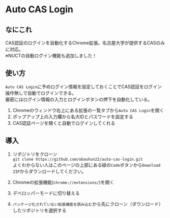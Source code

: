 # Auto CAS Login
## なにこれ
CAS認証のログインを自動化するChrome拡張。名古屋大学が提供するCASのみに対応。  
※NUCTの自動ログイン機能も追加しました！

## 使い方
`Auto CAS Login`に予めログイン情報を設定しておくことでCAS認証をログイン操作無しで自動でログインできる。  
厳密にはログイン情報の入力とログインボタンの押下を自動化している。
1. Chromeのウィンドウ右上にある拡張の一覧タブから`Auto CAS Login`を開く
1. ポップアップ上の入力欄から名大IDとパスワードを設定する
1. CAS認証ページを開くと自動でログインしてくれる

## 導入
1. リポジトリをクローン  
`git clone https://github.com/obashun22/auto-cas-login.git`  
よくわからない人はこのページの上部にある緑の`Code`ボタンから`Download ZIP`からダウンロードしてください。

1. Chromeの拡張機能(`chrome://extensions/`)を開く
1. デベロッパーモードに切り替える
1. `パッケージ化されていない拡張機能を読み込む`から先にクローン（ダウンロード）したリポジトリを選択する
